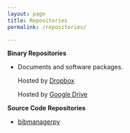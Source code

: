 ```yaml
---
layout: page
title: Repositories
permalink: /repositories/

---
```


**Binary Repositories**

* Documents and software packages.

	Hosted by [Dropbox](https://www.dropbox.com/sh/il5cu5kj39a16l4/AADscYj8nOV-eqfayuTx2rkfa?dl=0&lst=)

	Hosted by [Google Drive](https://drive.google.com/drive/folders/1URiirF_XgJyQTtvxSIpBc9jDretA3Z_b?usp=sharing)

**Source Code Repositories**

* [bibmanagerpy](http://www.github.com/rtrollebo/bibmanagerpy)

